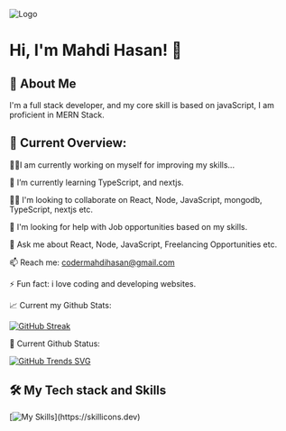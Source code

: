 ![Logo](https://scontent.fdac27-1.fna.fbcdn.net/v/t39.30808-6/409358499_3606821752906230_7413890233527739805_n.png?_nc_cat=109&ccb=1-7&_nc_sid=783fdb&_nc_ohc=5w_SvzsYP1AAX9WyKPM&_nc_ht=scontent.fdac27-1.fna&oh=00_AfBcpUOH2Q9pkF5zLvRdAfbtsyHidjgvv4nZ4sgmatpx0Q&oe=6579FB89)


# Hi, I'm Mahdi Hasan! 👋


## 🚀 About Me

I'm a full stack developer,
and my core skill is based on javaScript,
I am proficient in MERN Stack.



## 🧐 Current Overview:

👩‍💻I am currently working on myself for improving my skills...

🧠 I’m currently learning TypeScript, and nextjs.

👯‍♀️ I'm looking to collaborate on React, Node, JavaScript, mongodb, TypeScript, nextjs etc.

🤔 I'm looking for help with Job opportunities based on my skills.

💬 Ask me about React, Node, JavaScript, Freelancing Opportunities etc.

📫 Reach me: codermahdihasan@gmail.com

⚡️ Fun fact: i love coding and developing websites.



📈 Current my Github Stats:

[![GitHub Streak](https://github-readme-streak-stats.herokuapp.com?user=MahdiManik)](https://git.io/streak-stats)



🚀 Current Github Status:

[![GitHub Trends SVG](https://api.githubtrends.io/user/svg/MahdiManik/langs?time_range=one_year&theme=bright_lights)](https://githubtrends.io)



## 🛠 My Tech stack and Skills

[![My Skills](https://skillicons.dev/icons?i=js,html,css,react,nodejs,express,mongodb,vite,tailwindcss,bootstrap,)](https://skillicons.dev)
